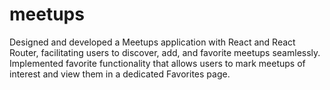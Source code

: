 # meetups
Designed and developed a Meetups application with React and React Router, facilitating users to discover, add, and favorite meetups seamlessly. Implemented favorite functionality that allows users to mark meetups of interest and view them in a dedicated Favorites page.
